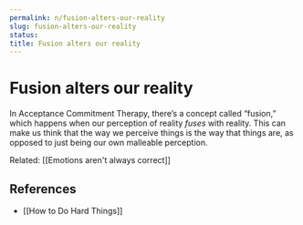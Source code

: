 ```yaml
---
permalink: n/fusion-alters-our-reality
slug: fusion-alters-our-reality
status: 
title: Fusion alters our reality
---
```

# Fusion alters our reality

In Acceptance Commitment Therapy, there’s a concept called “fusion,” which happens when our perception of reality _fuses_ with reality. This can make us think that the way we perceive things is the way that things are, as opposed to just being our own malleable perception.

Related: [[Emotions aren't always correct]]

## References

- [[How to Do Hard Things]]
